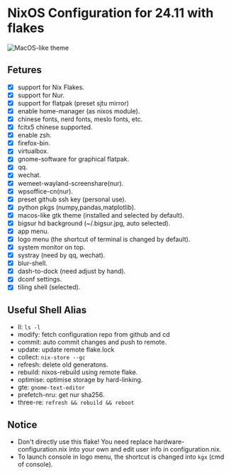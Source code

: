 # NixOS Configuration for 24.11 with flakes
![MacOS-like theme](https://github.com/user-attachments/assets/598087fc-5cec-409d-87d0-547d46db7407)
## Fetures
- [x] support for Nix Flakes.
- [x] support for Nur.
- [x] support for flatpak (preset sjtu mirror)
- [x] enable home-manager (as nixos module).
- [x] chinese fonts, nerd fonts, meslo fonts, etc.
- [x] fcitx5 chinese supported.
- [x] enable zsh.
- [x] firefox-bin.
- [x] virtualbox.
- [x] gnome-software for graphical flatpak.
- [x] qq.
- [x] wechat.
- [x] wemeet-wayland-screenshare(nur).
- [x] wpsoffice-cn(nur).
- [x] preset github ssh key (personal use).
- [x] python pkgs (numpy,pandas,matplotlib).
- [x] macos-like gtk theme (installed and selected by default).
- [x] bigsur hd background (~/.bigsur.jpg, auto selected).
- [x] app menu.
- [x] logo menu (the shortcut of terminal is changed by default).
- [x] system monitor on top.
- [x] systray (need by qq, wechat).
- [x] blur-shell.
- [x] dash-to-dock (need adjust by hand).
- [x] dconf settings.
- [x] tiling shell (selected).
## Useful Shell Alias
- ll: `ls -l`
- modify: fetch configuration repo from github and cd
- commit: auto commit changes and push to remote.
- update: update remote flake.lock
- collect: `nix-store --gc`
- refresh: delete old generatons.
- rebuild: nixos-rebuild using remote flake.
- optimise: optimise storage by hard-linking.
- gte: `gnome-text-editor`
- prefetch-nru: get nur sha256.
- three-re: `refresh && rebuild && reboot`
## Notice
- Don't directly use this flake! You need replace hardware-configuration.nix into your own and edit user info in configuration.nix.
- To launch console in logo menu, the shortcut is changed into `kgx` (cmd of console).
